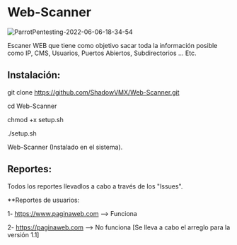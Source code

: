 # Web-Scanner

![ParrotPentesting-2022-06-06-18-34-54](https://user-images.githubusercontent.com/92258683/172205616-13bcfcf8-75f5-4a67-982c-53295cab5dcf.png)


Escaner WEB que tiene como objetivo sacar toda la información posible como IP, CMS, Usuarios, Puertos Abiertos, Subdirectorios ... Etc.


## Instalación:

git clone https://github.com/ShadowVMX/Web-Scanner.git

cd Web-Scanner

chmod +x setup.sh

./setup.sh

Web-Scanner (Instalado en el sistema).


## Reportes:

Todos los reportes llevadlos a cabo a través de los "Issues".



**Reportes de usuarios:

1- https://www.paginaweb.com --> Funciona

2- https://paginaweb.com --> No funciona [Se lleva a cabo el arreglo para la versión 1.1]
